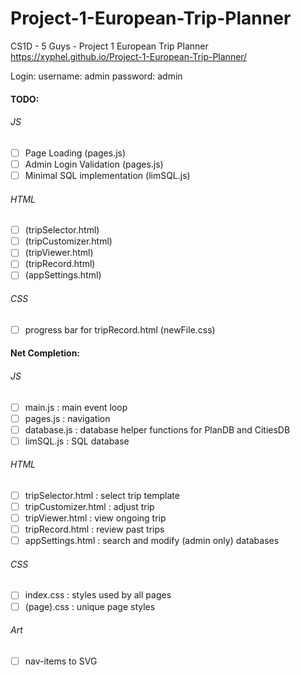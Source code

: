 # Project-1-European-Trip-Planner
CS1D - 5 Guys - Project 1 European Trip Planner
https://xyphel.github.io/Project-1-European-Trip-Planner/

Login:
username: admin
password: admin

#### TODO:
###### JS
- [ ] Page Loading (pages.js)
- [ ] Admin Login Validation (pages.js)
- [ ] Minimal SQL implementation (limSQL.js)
###### HTML
- [ ] (tripSelector.html)
- [ ] (tripCustomizer.html)
- [ ] (tripViewer.html)
- [ ] (tripRecord.html)
- [ ] (appSettings.html)
###### CSS
- [ ] progress bar for tripRecord.html (newFile.css)

#### Net Completion:
###### JS
- [ ] main.js : main event loop
- [ ] pages.js : navigation
- [ ] database.js : database helper functions for PlanDB and CitiesDB
- [ ] limSQL.js : SQL database
###### HTML
- [ ] tripSelector.html : select trip template
- [ ] tripCustomizer.html : adjust trip
- [ ] tripViewer.html : view ongoing trip
- [ ] tripRecord.html : review past trips
- [ ] appSettings.html : search and modify (admin only) databases
###### CSS
- [ ] index.css : styles used by all pages
- [ ] (page).css : unique page styles
###### Art
- [ ] nav-items to SVG
